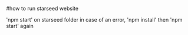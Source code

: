 #how to run starseed website

'npm start' on starseed folder
in case of an error, 'npm install' then 'npm start' again
